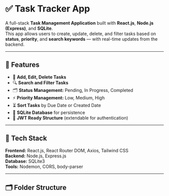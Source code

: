# ✅ Task Tracker App

A full-stack **Task Management Application** built with **React.js**, **Node.js (Express)**, and **SQLite**.  
This app allows users to create, update, delete, and filter tasks based on **status**, **priority**, and **search keywords** — with real-time updates from the backend.

---

## 🚀 Features

- 📝 **Add, Edit, Delete Tasks**
- 🔍 **Search and Filter Tasks**
- 🗂 **Status Management:** Pending, In Progress, Completed
- ⚡ **Priority Management:** Low, Medium, High
- ⏳ **Sort Tasks** by Due Date or Created Date
- 💾 **SQLite Database** for persistence
- 🔐 **JWT Ready Structure** (extendable for authentication)

---

## 🧩 Tech Stack

**Frontend:** React.js, React Router DOM, Axios, Tailwind CSS  
**Backend:** Node.js, Express.js  
**Database:** SQLite3  
**Tools:** Nodemon, CORS, body-parser

---

## 🗂️ Folder Structure

